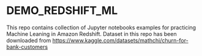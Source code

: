 # DEMO_REDSHIFT_ML
This repo contains collection of Jupyter notebooks examples for practicing Machine Leaning in Amazon Redshift.
Dataset in this repo has been downloaded from https://www.kaggle.com/datasets/mathchi/churn-for-bank-customers
